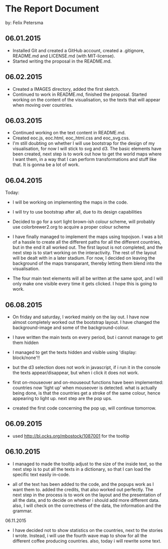 # The Report Document

by: Felix Petersma

## 06.01.2015

- Installed Git and created a GitHub account, created a .gitignore, README.md and LICENSE.md (with MIT-license).
- Started writing the proposal in the README.md.

## 06.02.2015

- Created a IMAGES directory, added the first sketch.
- Continued to work in README.md, finished the proposal. Started working on the content of the visualisation, so the texts that will appear when moving over countries.

## 06.03.2015

- Continued working on the text content in README.md.
- Created eoc.js, eoc.html, eoc_html.css and eoc_svg.css. 
- I'm still doubting on whether I will use bootstrap for the design of my visualisation, for now I will stick to svg and d3. The basic elements have been created, next step is to work out how to get the world maps where I want them, in a way that I can perform transformations and stuff like that. It is gonna be a lot of work. 

## 06.04.2015

Today: 
- I will be working on implementing the maps in the code. 
- I will try to use bootstrap after all, due to its design capabilities
- Decided to go for a sort light brown-ish colour scheme, will probably use colorbrewer2.org to acquire a proper colour scheme

- I have finally managed to implement the maps using topojson. I was a bit of a hassle to create all the different paths for all the different countries, but in the end it all worked out.  The first layout is not completed, and the next step is to start working on the interactivity. The rest of the layout will be dealt with in a later stadium. For now, I decided on leaving the background of the maps transparant, thereby letting them blend into the visualisation. 
- The four main text elements will all be written at the same spot, and I will only make one visible every time it gets clicked. I hope this is going to work. 

## 06.08.2015

- On friday and saturday, I worked mainly on the lay out. I have now almost completely worked out the bootstrap layout. I have changed the background-image and some of the background-colour.
- I have written the main texts on every period, but i cannot manage to get them hidden

- I managed to get the texts hidden and visible using 'display: block/none'!!
- but the d3 selection does not work in javascript, if i run it in the console the texts appear/disappear, but when i click it does not work. 

- first on-mouseover and on-mouseout functions have been implemented: countries now 'light up' when mouseover is detected. what is actually being done, is that the countries get a stroke of the same colour, hence appearing to light up. next step are the pop ups. 

- created the first code concerning the pop up, will continue tomorrow. 

## 06.09.2015

- used http://bl.ocks.org/mbostock/1087001 for the tooltip

## 06.10.2015

- I managed to made the tooltip adjust to the size of the inside text, so the next step is to put all the texts in a dictionary, so that I can load the specific text easily in-code.

- all of the text has been added to the code, and the popups work as I want them to. added the credits, that also worked out perfectly. The next step in the process is to work on the layout and the presentation of all the data, and to decide on whether i should add more different data. also, I will check on the correctness of the data, the information and the grammar. 

06.11.2015

- I have decided not to show statistics on the countries, next to the stories I wrote. Instead, i will use the fourth wave map to show for all the different coffee producing countries. also, today i will rewrite some text. 
